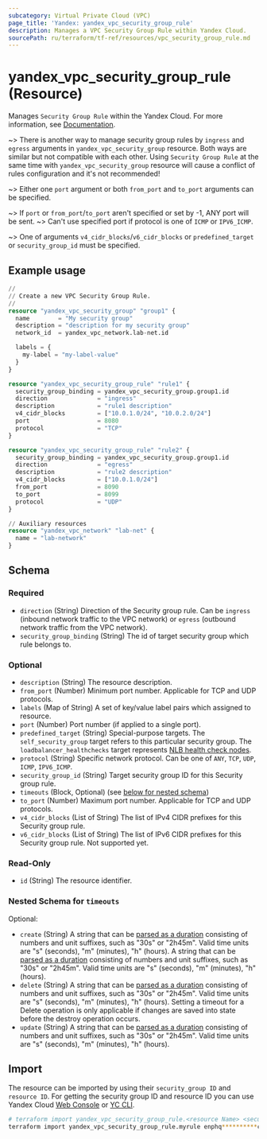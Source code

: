 ```yaml
---
subcategory: Virtual Private Cloud (VPC)
page_title: 'Yandex: yandex_vpc_security_group_rule'
description: Manages a VPC Security Group Rule within Yandex Cloud.
sourcePath: ru/terraform/tf-ref/resources/vpc_security_group_rule.md
---
```


# yandex_vpc_security_group_rule (Resource)

Manages `Security Group Rule` within the Yandex Cloud. For more information, see [Documentation](https://yandex.cloud/docs/vpc/concepts/security-groups).

~> There is another way to manage security group rules by `ingress` and `egress` arguments in `yandex_vpc_security_group` resource. Both ways are similar but not compatible with each other. Using `Security Group Rule` at the same time with `yandex_vpc_security_group` resource will cause a conflict of rules configuration and it's not recommended!

~> Either one `port` argument or both `from_port` and `to_port` arguments can be specified.

~> If `port` or `from_port`/`to_port` aren't specified or set by -1, ANY port will be sent.
~> Can't use specified port if protocol is one of `ICMP` or `IPV6_ICMP`.

~> One of arguments `v4_cidr_blocks`/`v6_cidr_blocks` or `predefined_target` or `security_group_id` must be specified.

## Example usage

```terraform
//
// Create a new VPC Security Group Rule.
//
resource "yandex_vpc_security_group" "group1" {
  name        = "My security group"
  description = "description for my security group"
  network_id  = yandex_vpc_network.lab-net.id

  labels = {
    my-label = "my-label-value"
  }
}

resource "yandex_vpc_security_group_rule" "rule1" {
  security_group_binding = yandex_vpc_security_group.group1.id
  direction              = "ingress"
  description            = "rule1 description"
  v4_cidr_blocks         = ["10.0.1.0/24", "10.0.2.0/24"]
  port                   = 8080
  protocol               = "TCP"
}

resource "yandex_vpc_security_group_rule" "rule2" {
  security_group_binding = yandex_vpc_security_group.group1.id
  direction              = "egress"
  description            = "rule2 description"
  v4_cidr_blocks         = ["10.0.1.0/24"]
  from_port              = 8090
  to_port                = 8099
  protocol               = "UDP"
}

// Auxiliary resources
resource "yandex_vpc_network" "lab-net" {
  name = "lab-network"
}
```

<!-- schema generated by tfplugindocs -->
## Schema

### Required

- `direction` (String) Direction of the Security group rule. Can be `ingress` (inbound network traffic to the VPC network) or `egress` (outbound network traffic from the VPC network).
- `security_group_binding` (String) The id of target security group which rule belongs to.

### Optional

- `description` (String) The resource description.
- `from_port` (Number) Minimum port number. Applicable for TCP and UDP protocols.
- `labels` (Map of String) A set of key/value label pairs which assigned to resource.
- `port` (Number) Port number (if applied to a single port).
- `predefined_target` (String) Special-purpose targets. The `self_security_group` target refers to this particular security group. The `loadbalancer_healthchecks` target represents [NLB health check nodes](https://yandex.cloud/docs/network-load-balancer/concepts/health-check).
- `protocol` (String) Specific network protocol. Can be one of `ANY`, `TCP`, `UDP`, `ICMP`, `IPV6_ICMP`.
- `security_group_id` (String) Target security group ID for this Security group rule.
- `timeouts` (Block, Optional) (see [below for nested schema](#nestedblock--timeouts))
- `to_port` (Number) Maximum port number. Applicable for TCP and UDP protocols.
- `v4_cidr_blocks` (List of String) The list of IPv4 CIDR prefixes for this Security group rule.
- `v6_cidr_blocks` (List of String) The list of IPv6 CIDR prefixes for this Security group rule. Not supported yet.

### Read-Only

- `id` (String) The resource identifier.

<a id="nestedblock--timeouts"></a>
### Nested Schema for `timeouts`

Optional:

- `create` (String) A string that can be [parsed as a duration](https://pkg.go.dev/time#ParseDuration) consisting of numbers and unit suffixes, such as "30s" or "2h45m". Valid time units are "s" (seconds), "m" (minutes), "h" (hours). A string that can be [parsed as a duration](https://pkg.go.dev/time#ParseDuration) consisting of numbers and unit suffixes, such as "30s" or "2h45m". Valid time units are "s" (seconds), "m" (minutes), "h" (hours).
- `delete` (String) A string that can be [parsed as a duration](https://pkg.go.dev/time#ParseDuration) consisting of numbers and unit suffixes, such as "30s" or "2h45m". Valid time units are "s" (seconds), "m" (minutes), "h" (hours). Setting a timeout for a Delete operation is only applicable if changes are saved into state before the destroy operation occurs.
- `update` (String) A string that can be [parsed as a duration](https://pkg.go.dev/time#ParseDuration) consisting of numbers and unit suffixes, such as "30s" or "2h45m". Valid time units are "s" (seconds), "m" (minutes), "h" (hours).

## Import

The resource can be imported by using their `security_group ID` and `resource ID`. For getting the security group ID and resource ID you can use Yandex Cloud [Web Console](https://console.yandex.cloud) or [YC CLI](https://yandex.cloud/docs/cli/quickstart).

```bash
# terraform import yandex_vpc_security_group_rule.<resource Name> <security_group ID>:<resource Id>
terraform import yandex_vpc_security_group_rule.myrule enphq**********cjsw4:enp2h**********7akj7
```
